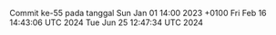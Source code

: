 Commit ke-55 pada tanggal Sun Jan 01 14:00 2023 +0100
Fri Feb 16 14:43:06 UTC 2024
Tue Jun 25 12:47:34 UTC 2024
